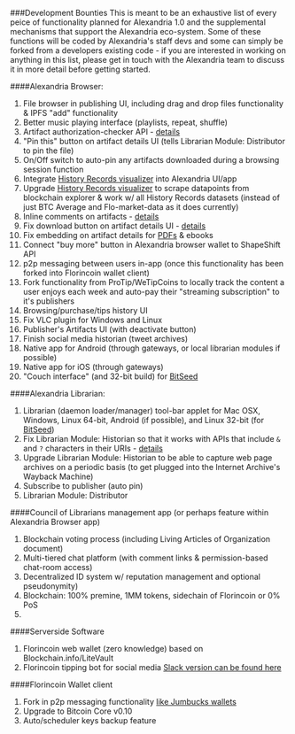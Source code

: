 ###Development Bounties
This is meant to be an exhaustive list of every peice of functionality planned for Alexandria 1.0 and the supplemental mechanisms that support the Alexandria eco-system. Some of these functions will be coded by Alexandria's staff devs and some can simply be forked from a developers existing code - if you are interested in working on anything in this list, please get in touch with the Alexandria team to discuss it in more detail before getting started.

####Alexandria Browser:
1. File browser in publishing UI, including drag and drop files functionality & IPFS "add" functionality
2. Better music playing interface (playlists, repeat, shuffle)
3. Artifact authorization-checker API - [details](https://github.com/dloa/alexandria-browser/issues/13)
4. "Pin this" button on artifact details UI (tells Librarian Module: Distributor to pin the file)
5. On/Off switch to auto-pin any artifacts downloaded during a browsing session function
6. Integrate [History Records visualizer](https://github.com/dloa/history_records_visualizer) into Alexandria UI/app
7. Upgrade [History Records visualizer](https://github.com/dloa/history_records_visualizer) to scrape datapoints from blockchain explorer & work w/ all History Records datasets (instead of just BTC Average and Flo-market-data as it does currently)
8. Inline comments on artifacts - [details](https://github.com/dloa/alexandria-browser/issues/10)
9. Fix download button on artifact details UI - [details](https://github.com/dloa/alexandria-browser/issues/6)
10. Fix embedding on artifact details for [PDFs](https://github.com/dloa/alexandria-browser/issues/5) & ebooks
11. Connect "buy more" button in Alexandria browser wallet to ShapeShift API
12. p2p messaging between users in-app (once this functionality has been forked into Florincoin wallet client)
13. Fork functionality from ProTip/WeTipCoins to locally track the content a user enjoys each week and auto-pay their "streaming subscription" to it's publishers
14. Browsing/purchase/tips history UI
15. Fix VLC plugin for Windows and Linux
16. Publisher's Artifacts UI (with deactivate button)
17. Finish social media historian (tweet archives)
18. Native app for Android (through gateways, or local librarian modules if possible)
19. Native app for iOS (through gateways)
20. "Couch interface" (and 32-bit build) for [BitSeed](http://www.bitseed.org)

####Alexandria Librarian:
1. Librarian (daemon loader/manager) tool-bar applet for Mac OSX, Windows, Linux 64-bit, Android (if possible), and Linux 32-bit (for [BitSeed](http://www.bitseed.org))
2. Fix Librarian Module: Historian so that it works with APIs that include `&` and `?` characters in their URIs - [details](https://github.com/dloa/librarian-module_historian/issues/1)
3. Upgrade Librarian Module: Historian to be able to capture web page archives on a periodic basis (to get plugged into the Internet Archive's Wayback Machine)
4. Subscribe to publisher (auto pin)
5. Librarian Module: Distributor

####Council of Librarians management app (or perhaps feature within Alexandria Browser app)
1. Blockchain voting process (including Living Articles of Organization document)
2. Multi-tiered chat platform (with comment links & permission-based chat-room access)
3. Decentralized ID system w/ reputation management and optional pseudonymity)
4. Blockchain: 100% premine, 1MM tokens, sidechain of Florincoin or 0% PoS
5. 

####Serverside Software
1. Florincoin web wallet (zero knowledge) based on Blockchain.info/LiteVault
2. Florincoin tipping bot for social media [Slack version can be found here](https://github.com/blocktech/slack_tipbot)

####Florincoin Wallet client
1. Fork in p2p messaging functionality [like Jumbucks wallets](http://getjumbucks.com/#wallets)
2. Upgrade to Bitcoin Core v0.10
3. Auto/scheduler keys backup feature
